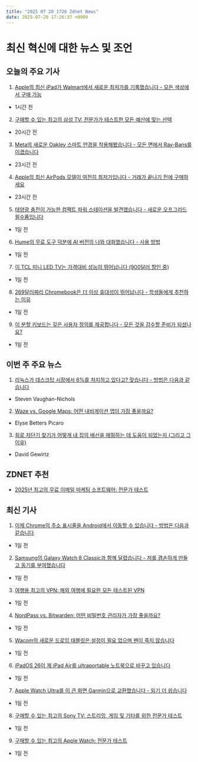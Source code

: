 ```yaml
---
title: "2025 07 20 1726 Zdnet News"
date: 2025-07-20 17:26:37 +0900
---
```


# 최신 혁신에 대한 뉴스 및 조언 
## 오늘의 주요 기사 

1. [Apple의 최신 iPad가 Walmart에서 새로운 최저가를 기록했습니다 - 모든 색상에서 구매 가능](https://www.zdnet.com/article/apples-latest-ipad-hit-a-new-low-price-at-walmart-and-its-available-in-every-color/)  
- 1시간 전  

2. [구매할 수 있는 최고의 삼성 TV: 전문가가 테스트한 모든 예산에 맞는 선택](https://www.zdnet.com/home-and-office/home-entertainment/best-samsung-tv/)  
- 20시간 전  

3. [Meta의 새로운 Oakley 스마트 안경을 착용해봤습니다 - 모든 면에서 Ray-Bans를 이겼습니다](https://www.zdnet.com/article/i-took-a-walk-with-metas-new-oakley-smart-glasses-they-beat-my-ray-bans-in-every-way/)  
- 23시간 전  

4. [Apple의 최신 AirPods 모델이 여전히 최저가입니다 - 거래가 끝나기 전에 구매하세요](https://www.zdnet.com/article/apples-latest-airpods-models-are-still-at-their-lowest-price-ever-get-them-while-the-deal-lasts/)  
- 23시간 전  

5. [태양광 충전이 가능한 컴팩트 파워 스테이션을 발견했습니다 - 새로운 오프그리드 필수품입니다](https://www.zdnet.com/home-and-office/energy/i-found-a-compact-power-station-with-solar-charging-and-its-a-new-off-grid-essential/)  
- 1일 전  

6. [Hume의 무료 도구 덕분에 AI 버전의 나와 대화했습니다 - 사용 방법](https://www.zdnet.com/article/i-spoke-with-an-ai-version-of-myself-thanks-to-humes-free-tool-how-to-try-it/)  
- 1일 전  

7. [이 TCL 미니 LED TV는 가격대비 성능이 뛰어납니다 (900달러 할인 중)](https://www.zdnet.com/home-and-office/home-entertainment/this-tcl-mini-led-tv-hits-above-its-price-point-and-its-900-off/)  
- 1일 전  

8. [269달러짜리 Chromebook은 더 이상 휴대성이 뛰어납니다 - 학생들에게 추천하는 이유](https://www.zdnet.com/article/this-269-chromebook-couldnt-be-more-portable-heres-why-its-my-pick-for-students/)  
- 1일 전  

9. [이 분할 키보드는 깊은 사용자 정의를 제공합니다 - 모든 것을 감수할 준비가 되셨나요?](https://www.zdnet.com/article/this-split-keyboard-offers-deep-customization-if-youre-willing-to-go-all-in/)  
- 1일 전  

## 이번 주 주요 뉴스 

1. [리눅스가 데스크탑 시장에서 6%를 차지하고 있다고? 맞습니다 - 방법은 다음과 같습니다](https://www.zdnet.com/article/linux-has-over-6-of-the-desktop-market-yes-you-read-that-right-heres-how/)  
- Steven Vaughan-Nichols  

2. [Waze vs. Google Maps: 어떤 내비게이션 앱이 가장 좋을까요?](https://www.zdnet.com/article/waze-vs-google-maps-which-navigation-app-is-best/)  
- Elyse Betters Picaro  

3. [회로 차단기 찾기가 어떻게 내 집의 배선을 매핑하는 데 도움이 되었는지 (그리고 그 이유)](https://www.zdnet.com/article/how-a-circuit-breaker-finder-helped-me-map-my-homes-wiring-and-why-that-matters/)  
- David Gewirtz  

## ZDNET 추천 
- [2025년 최고의 무료 이메일 마케팅 소프트웨어: 전문가 테스트](https://www.zdnet.com/article/best-free-email-marketing-software/)  

## 최신 기사 

1. [이제 Chrome의 주소 표시줄을 Android에서 이동할 수 있습니다 - 방법은 다음과 같습니다](https://www.zdnet.com/article/you-can-finally-move-chromes-address-bar-on-android-heres-how/)  
- 1일 전  

2. [Samsung의 Galaxy Watch 8 Classic과 함께 달렸습니다 - 저를 겸손하게 만들고 동기를 부여했습니다](https://www.zdnet.com/article/i-ran-with-samsungs-galaxy-watch-8-classic-and-it-both-humbled-and-motivated-me/)  
- 1일 전  

3. [여행용 최고의 VPN: 해외 여행에 필요한 모든 테스트된 VPN](https://www.zdnet.com/article/best-travel-vpn/)  
- 1일 전  

4. [NordPass vs. Bitwarden: 어떤 비밀번호 관리자가 가장 좋을까요?](https://www.zdnet.com/article/nordpass-vs-bitwarden-which-password-manager-is-best/)  
- 1일 전  

5. [Wacom의 새로운 드로잉 태블릿은 설정이 필요 없으며 펜이 죽지 않습니다](https://www.zdnet.com/article/wacom-says-its-new-drawing-tablet-needs-no-setup-and-has-a-pen-that-cant-die/)  
- 1일 전  

6. [iPadOS 26이 제 iPad Air를 ultraportable 노트북으로 바꾸고 있습니다](https://www.zdnet.com/article/ipados-26-is-turning-my-ipad-air-into-the-ultraportable-laptop-it-was-meant-to-be/)  
- 1일 전  

7. [Apple Watch Ultra를 이 큰 화면 Garmin으로 교환했습니다 - 읽기 더 쉽습니다](https://www.zdnet.com/article/i-swapped-my-apple-watch-ultra-for-this-big-screen-garmin-thats-easier-to-read/)  
- 1일 전  

8. [구매할 수 있는 최고의 Sony TV: 스트리밍, 게임 및 기타를 위한 전문가 테스트](https://www.zdnet.com/home-and-office/home-entertainment/best-sony-tv/)  
- 1일 전  

9. [구매할 수 있는 최고의 Apple Watch: 전문가 테스트](https://www.zdnet.com/article/best-apple-watch/)  
- 1일 전